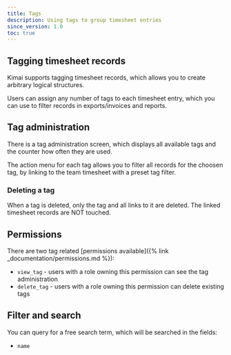 ```yaml
---
title: Tags
description: Using tags to group timesheet entries
since_version: 1.0
toc: true
---
```


## Tagging timesheet records

Kimai supports tagging timesheet records, which allows you to create arbitrary logical structures.

Users can assign any number of tags to each timesheet entry, which you can use to filter records in exports/invoices and reports.

## Tag administration

There is a tag administration screen, which displays all available tags and the counter how often they are used.

The action menu for each tag allows you to filter all records for the choosen tag, by linking to the team timesheet with 
a preset tag filter.

### Deleting a tag

When a tag is deleted, only the tag and all links to it are deleted.
The linked timesheet records are NOT touched. 

## Permissions

There are two tag related [permissions available]({% link _documentation/permissions.md %}):

- `view_tag` - users with a role owning this permission can see the tag administration
- `delete_tag` - users with a role owning this permission can delete existing tags

## Filter and search 

You can query for a free search term, which will be searched in the fields:
- `name`
